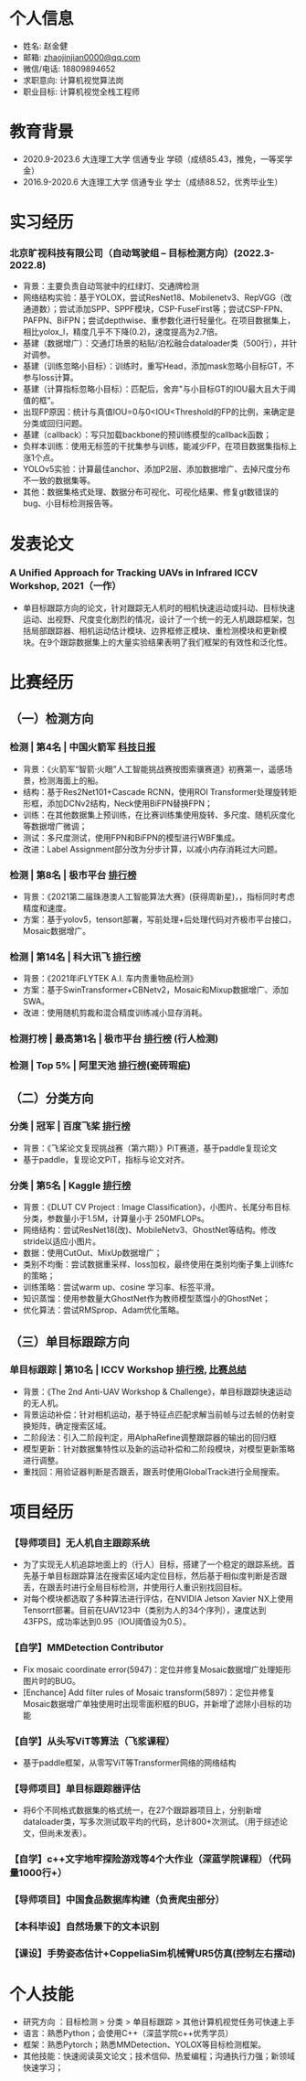 # 个人信息
- 姓名: 赵金健
- 邮箱: zhaojinjian0000@qq.com
- 微信/电话: 18809894652
- 求职意向: 计算机视觉算法岗
- 职业目标: 计算机视觉全栈工程师

# 教育背景
- 2020.9-2023.6  大连理工大学 信通专业 学硕（成绩85.43，推免，一等奖学金）
- 2016.9-2020.6  大连理工大学 信通专业 学士（成绩88.52，优秀毕业生）

# 实习经历
### 北京旷视科技有限公司（自动驾驶组 – 目标检测方向）(2022.3-2022.8)
- 背景：主要负责自动驾驶中的红绿灯、交通牌检测
- 网络结构实验：基于YOLOX，尝试ResNet18、Mobilenetv3、RepVGG（改通道数）；尝试添加SPP、SPPF模块，CSP-FuseFirst等；尝试CSP-FPN、PAFPN、BiFPN；尝试depthwise、重参数化进行轻量化。在项目数据集上，相比yolox_l，精度几乎不下降(0.2)，速度提高为2.7倍。
- 基建（数据增广）：交通灯场景的粘贴/泊松融合dataloader类（500行），并针对调参。
- 基建（训练忽略小目标）：训练时，重写Head，添加mask忽略小目标GT，不参与loss计算。
- 基建（计算指标忽略小目标）：匹配后，舍弃"与小目标GT的IOU最大且大于阈值的框”。
- 出现FP原因：统计与真值IOU=0与0<IOU<Threshold的FP的比例，来确定是分类或回归问题。
- 基建（callback）：写只加载backbone的预训练模型的callback函数；
- 负样本训练：使用无标签的干扰集参与训练，能减少FP，在项目数据集指标上涨1个点。
- YOLOv5实验：计算最佳anchor、添加P2层、添加数据增广、去掉尺度分布不一致的数据集等。
- 其他：数据集格式处理、数据分布可视化、可视化结果、修复gt数错误的bug、小目标检测报告等。


# 发表论文
### A Unified Approach for Tracking UAVs in Infrared             ICCV Workshop, 2021（一作）
- 单目标跟踪方向的论文，针对跟踪无人机时的相机快速运动或抖动、目标快速运动、出视野、尺度变化剧烈的情况，设计了一个统一的无人机跟踪框架，包括局部跟踪器、相机运动估计模块、边界框修正模块、重检测模块和更新模块。在9个跟踪数据集上的大量实验结果表明了我们框架的有效性和泛化性。


# 比赛经历
## （一）检测方向
### 检测 | 第4名 | 中国火箭军 [科技日报](http://www.sasac.gov.cn/n2588025/n2588139/c18952698/content.html)
- 背景：《火箭军“智箭·火眼”人工智能挑战赛按图索骥赛道》初赛第一，遥感场景，检测海面上的船。
- 结构：基于Res2Net101+Cascade RCNN，使用ROI Transformer处理旋转矩形框，添加DCNv2结构，Neck使用BiFPN替换FPN；
- 训练：在其他数据集上预训练，在比赛训练集使用旋转、多尺度、随机灰度化等数据增广微调；
- 测试：多尺度测试，使用FPN和BiFPN的模型进行WBF集成。
- 改进：Label Assignment部分改为分步计算，以减小内存消耗过大问题。


### 检测 | 第8名 | 极市平台 [排行榜](https://www.cvmart.net/race/10028/rank)
- 背景：《2021第二届珠港澳人工智能算法大赛》(获得周新星)，，指标同时考虑精度和速度。
- 方案：基于yolov5，tensort部署，写前处理+后处理代码对齐极市平台接口，Mosaic数据增广。


### 检测 | 第14名 | 科大讯飞 [排行榜](http://challenge.xfyun.cn/topic/info?type=rich-detect-car)
- 背景：《2021年iFLYTEK A.I. 车内贵重物品检测》
- 方案：基于SwinTransformer+CBNetv2，Mosaic和Mixup数据增广、添加SWA。
- 改进：使用随机剪裁和混合精度训练减小显存消耗。

### 检测打榜 | 最高第1名 | 极市平台 [排行榜](https://www.cvmart.net/race/9924/rank) (行人检测)


### 检测 | Top 5% | 阿里天池 [排行榜](https://tianchi.aliyun.com/competition/entrance/531846/rankingList/0)(瓷砖瑕疵)




## （二）分类方向
### 分类 | 冠军 | 百度飞桨 [排行榜](https://github.com/PaddlePaddle/Paddle/issues/37401)
- 背景：《飞桨论文复现挑战赛（第六期）》PiT赛道，基于paddle复现论文
- 基于paddle，复现论文PiT，指标与论文对齐。

### 分类 | 第5名 | Kaggle [排行榜](https://www.kaggle.com/competitions/dlut-cv-project-image-classification/leaderboard)
- 背景：《DLUT CV Project : Image Classification》，小图片、长尾分布目标分类，参数量小于1.5M，计算量小于 250MFLOPs。
- 网络结构：尝试ResNet18(改)、MobileNetv3、GhostNet等结构。修改stride以适应小图片。
- 数据：使用CutOut、MixUp数据增广；
- 类别不均衡：尝试数据重采样、loss加权，最终使用在类别均衡子集上训练fc的策略；
- 训练策略：尝试warm up、cosine 学习率、标签平滑。
- 知识蒸馏：使用参数量大GhostNet作为教师模型蒸馏小的GhostNet；
- 优化算法：尝试RMSprop、Adam优化策略。


## （三）单目标跟踪方向
### 单目标跟踪 | 第10名 | ICCV Workshop [排行榜](https://anti-uav.github.io/leaderboard2/), [比赛总结](https://arxiv.org/abs/2108.09909)
- 背景：《The 2nd Anti-UAV Workshop & Challenge》，单目标跟踪快速运动的无人机。
- 背景运动补偿：针对相机运动，基于特征点匹配求解当前帧与过去帧的仿射变换矩阵，确定搜索区域。
- 二阶段法：引入二阶段判定，用AlphaRefine调整跟踪器的输出的回归框
- 模型更新：针对数据集特性以及新的运动补偿和二阶段模块，对模型更新策略进行调整。
- 重找回：用验证器判断是否跟丢，跟丢时使用GlobalTrack进行全局搜索。


# 项目经历
### 【导师项目】无人机自主跟踪系统
- 为了实现无人机追踪地面上的（行人）目标，搭建了一个稳定的跟踪系统。首先基于单目标跟踪算法在搜索区域内定位目标，然后基于相似度判断是否跟丢，在跟丢时进行全局目标检测，并使用行人重识别找回目标。
- 对每个模块都选取了多种算法进行评估，在NVIDIA Jetson Xavier NX上使用Tensorrt部署。目前在UAV123中（类别为人的34个序列），速度达到43FPS，成功率达到0.95（IOU阈值设为0.5）。


### 【自学】MMDetection Contributor
- Fix mosaic coordinate error(5947)：定位并修复Mosaic数据增广处理矩形图片时的BUG。
- [Enchance] Add filter rules of Mosaic transform(5897)：定位并修复Mosaic数据增广单独使用时出现零面积框的BUG，并新增了滤除小目标的功能

### 【自学】从头写ViT等算法（飞浆课程）
- 基于paddle框架，从零写ViT等Transformer网络的网络结构

### 【导师项目】单目标跟踪器评估
- 将6个不同格式数据集的格式统一，在27个跟踪器项目上，分别新增dataloader类，写多次测试取平均的代码，总计800+次测试。（用于综述论文，但尚未发表）。

### 【自学】c++文字地牢探险游戏等4个大作业（深蓝学院课程）（代码量1000行+）

### 【导师项目】中国食品数据库构建（负责爬虫部分）

### 【本科毕设】自然场景下的文本识别

### 【课设】手势姿态估计+CoppeliaSim机械臂UR5仿真(控制左右摆动)

# 个人技能
- 研究方向 ：目标检测 > 分类 > 单目标跟踪 > 其他计算机视觉任务可快速上手
- 语言：熟悉Python；会使用C++（深蓝学院c++优秀学员）
- 框架：熟悉Pytorch；熟悉MMDetection、YOLOX等目标检测框架。
- 其他技能：快速阅读英文论文；技术信仰、热爱编程；沟通执行力强；新领域快速学习；



